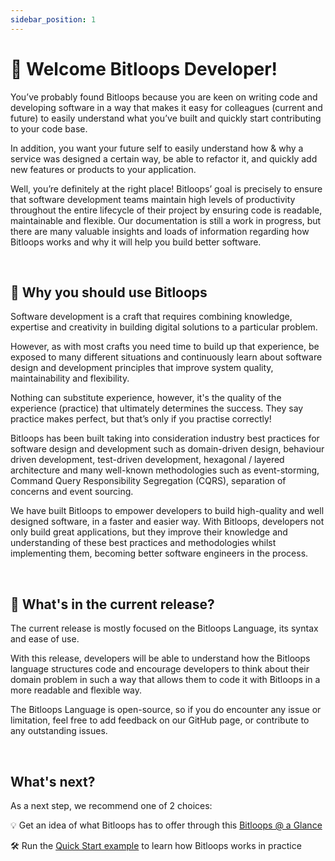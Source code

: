 ```yaml
---
sidebar_position: 1
---
```


# 👋 Welcome Bitloops Developer!

You’ve probably found Bitloops because you are keen on writing code and developing software in a way that makes it easy for colleagues (current and future) to easily understand what you’ve built and quickly start contributing to your code base. 

In addition, you want your future self to easily understand how & why a service was designed a certain way, be able to refactor it, and quickly add new features or products to your application. 

Well, you’re definitely at the right place! Bitloops’ goal is precisely to ensure that software development teams maintain high levels of productivity throughout the entire lifecycle of their project by ensuring code is readable, maintainable and flexible. 
Our documentation is still a work in progress, but there are many valuable insights and loads of information regarding how Bitloops works and why it will help you build better software.

&nbsp; 

## 🔑 Why you should use Bitloops

Software development is a craft that requires combining knowledge, expertise and creativity in building digital solutions to a particular problem. 

However, as with most crafts you need time to build up that experience, be exposed to many different situations and continuously learn about software design and development principles that improve system quality, maintainability and flexibility. 

Nothing can substitute experience, however, it's the quality of the experience (practice) that ultimately determines the success. They say practice makes perfect, but that’s only if you practise correctly! 

Bitloops has been built taking into consideration industry best practices for software design and development such as domain-driven design, behaviour driven development, test-driven development, hexagonal / layered architecture and many well-known methodologies such as event-storming, Command Query Responsibility Segregation (CQRS), separation of concerns and event sourcing.

We have built Bitloops to empower developers to build high-quality and well designed software, in a faster and easier way. With Bitloops, developers not only build great applications, but they improve their knowledge and understanding of these best practices and methodologies whilst implementing them, becoming better software engineers in the process. 

&nbsp; 

## 🎁 What's in the current release?
The current release is mostly focused on the Bitloops Language, its syntax and ease of use. 

With this release, developers will be able to understand how the Bitloops language structures code and encourage developers to think about their domain problem in such a way that allows them to code it with Bitloops in a more readable and flexible way. 

The Bitloops Language is open-source, so if you do encounter any issue or limitation, feel free to add feedback on our GitHub page, or contribute to any outstanding issues. 

&nbsp; 

## What's next?
As a next step, we recommend one of 2 choices:

💡 Get an idea of what Bitloops has to offer through this [Bitloops @ a Glance](https://bitloops.com/docs/bitloops-language/introduction/Bitloops_at_a_glance)

🛠️ Run the [Quick Start example](https://bitloops.com/docs/bitloops-language/category/getting-started) to learn how Bitloops works in practice
